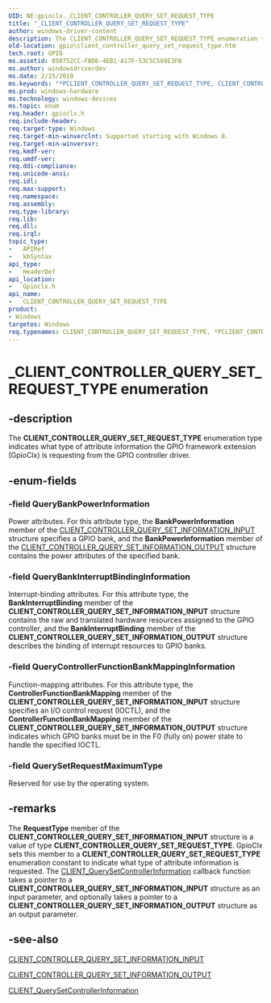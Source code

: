 ```yaml
---
UID: NE:gpioclx._CLIENT_CONTROLLER_QUERY_SET_REQUEST_TYPE
title: "_CLIENT_CONTROLLER_QUERY_SET_REQUEST_TYPE"
author: windows-driver-content
description: The CLIENT_CONTROLLER_QUERY_SET_REQUEST_TYPE enumeration type indicates what type of attribute information the GPIO framework extension (GpioClx) is requesting from the GPIO controller driver.
old-location: gpio\client_controller_query_set_request_type.htm
tech.root: GPIO
ms.assetid: 050752CC-FBD6-4EB1-A17F-53C5C569E3FB
ms.author: windowsdriverdev
ms.date: 2/15/2018
ms.keywords: "*PCLIENT_CONTROLLER_QUERY_SET_REQUEST_TYPE, CLIENT_CONTROLLER_QUERY_SET_REQUEST_TYPE, CLIENT_CONTROLLER_QUERY_SET_REQUEST_TYPE enumeration [Parallel Ports], GPIO.client_controller_query_set_request_type, QueryBankInterruptBindingInformation, QueryBankPowerInformation, QueryControllerFunctionBankMappingInformation, QuerySetRequestMaximumType, _CLIENT_CONTROLLER_QUERY_SET_REQUEST_TYPE, gpioclx/CLIENT_CONTROLLER_QUERY_SET_REQUEST_TYPE, gpioclx/QueryBankInterruptBindingInformation, gpioclx/QueryBankPowerInformation, gpioclx/QueryControllerFunctionBankMappingInformation, gpioclx/QuerySetRequestMaximumType"
ms.prod: windows-hardware
ms.technology: windows-devices
ms.topic: enum
req.header: gpioclx.h
req.include-header: 
req.target-type: Windows
req.target-min-winverclnt: Supported starting with Windows 8.
req.target-min-winversvr: 
req.kmdf-ver: 
req.umdf-ver: 
req.ddi-compliance: 
req.unicode-ansi: 
req.idl: 
req.max-support: 
req.namespace: 
req.assembly: 
req.type-library: 
req.lib: 
req.dll: 
req.irql: 
topic_type:
-	APIRef
-	kbSyntax
api_type:
-	HeaderDef
api_location:
-	Gpioclx.h
api_name:
-	CLIENT_CONTROLLER_QUERY_SET_REQUEST_TYPE
product:
- Windows
targetos: Windows
req.typenames: CLIENT_CONTROLLER_QUERY_SET_REQUEST_TYPE, *PCLIENT_CONTROLLER_QUERY_SET_REQUEST_TYPE
---
```


# _CLIENT_CONTROLLER_QUERY_SET_REQUEST_TYPE enumeration


## -description


The <b>CLIENT_CONTROLLER_QUERY_SET_REQUEST_TYPE</b> enumeration type indicates what type of attribute information the GPIO framework extension (GpioClx) is requesting from the GPIO controller driver.


## -enum-fields




### -field QueryBankPowerInformation

Power attributes. For this attribute type, the <b>BankPowerInformation</b> member of the <a href="https://msdn.microsoft.com/library/windows/hardware/hh698238">CLIENT_CONTROLLER_QUERY_SET_INFORMATION_INPUT</a> structure specifies a GPIO bank, and the <b>BankPowerInformation</b> member of the <a href="https://msdn.microsoft.com/library/windows/hardware/hh698239">CLIENT_CONTROLLER_QUERY_SET_INFORMATION_OUTPUT</a> structure contains the power attributes of the specified bank.


### -field QueryBankInterruptBindingInformation

Interrupt-binding attributes. For this attribute type, the <b>BankInterruptBinding</b> member of the <b>CLIENT_CONTROLLER_QUERY_SET_INFORMATION_INPUT</b> structure contains the raw and translated hardware resources assigned to the GPIO controller, and the <b>BankInterruptBinding</b> member of the <b>CLIENT_CONTROLLER_QUERY_SET_INFORMATION_OUTPUT</b> structure describes the binding of interrupt resources to GPIO banks.


### -field QueryControllerFunctionBankMappingInformation

Function-mapping attributes. For this attribute type, the <b>ControllerFunctionBankMapping</b> member of the <b>CLIENT_CONTROLLER_QUERY_SET_INFORMATION_INPUT</b> structure specifies an I/O control request (IOCTL), and the <b>ControllerFunctionBankMapping</b> member of the <b>CLIENT_CONTROLLER_QUERY_SET_INFORMATION_OUTPUT</b> structure indicates which GPIO banks must be in the F0 (fully on) power state to handle the specified IOCTL.


### -field QuerySetRequestMaximumType

Reserved for use by the operating system.


## -remarks



The <b>RequestType</b> member of the <b>CLIENT_CONTROLLER_QUERY_SET_INFORMATION_INPUT</b> structure is a value of type <b>CLIENT_CONTROLLER_QUERY_SET_REQUEST_TYPE</b>. GpioClx sets this member to a  <b>CLIENT_CONTROLLER_QUERY_SET_REQUEST_TYPE</b> enumeration constant to indicate what type of attribute information is requested. The <a href="https://msdn.microsoft.com/library/windows/hardware/hh698241">CLIENT_QuerySetControllerInformation</a> callback function takes a pointer to a <b>CLIENT_CONTROLLER_QUERY_SET_INFORMATION_INPUT</b> structure as an input parameter, and optionally takes a pointer to a <b>CLIENT_CONTROLLER_QUERY_SET_INFORMATION_OUTPUT</b> structure as an output parameter.




## -see-also




<a href="https://msdn.microsoft.com/library/windows/hardware/hh698238">CLIENT_CONTROLLER_QUERY_SET_INFORMATION_INPUT</a>



<a href="https://msdn.microsoft.com/library/windows/hardware/hh698239">CLIENT_CONTROLLER_QUERY_SET_INFORMATION_OUTPUT</a>



<a href="https://msdn.microsoft.com/library/windows/hardware/hh698241">CLIENT_QuerySetControllerInformation</a>
 

 

